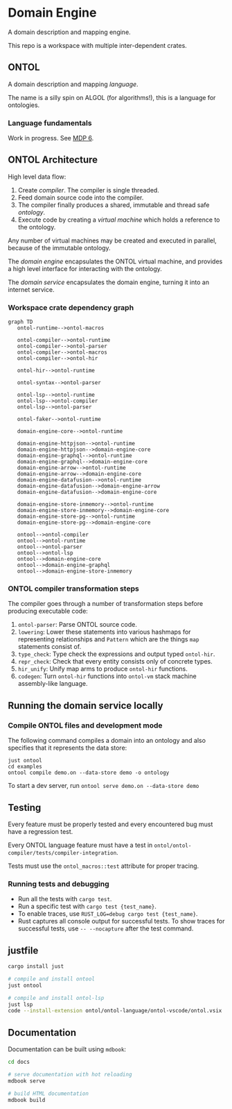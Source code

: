 # Domain Engine

A domain description and mapping engine.

This repo is a workspace with multiple inter-dependent crates.

## ONTOL

A domain description and mapping _language_.

The name is a silly spin on ALGOL (for algorithms!), this is a language for
ontologies.

### Language fundamentals

Work in progress. See
[MDP 6](https://gitlab.com/protojour/x-design-proposals/-/issues/8).

## ONTOL Architecture

High level data flow:

1. Create _compiler_. The compiler is single threaded.
2. Feed domain source code into the compiler.
3. The compiler finally produces a shared, immutable and thread safe
   _ontology_.
4. Execute code by creating a _virtual machine_ which holds a reference to the
   ontology.

Any number of virtual machines may be created and executed in parallel, because
of the immutable ontology.

The _domain engine_ encapsulates the ONTOL virtual machine, and provides
a high level interface for interacting with the ontology.

The _domain service_ encapsulates the domain engine, turning it into an internet service.

### Workspace crate dependency graph
```mermaid
graph TD
   ontol-runtime-->ontol-macros

   ontol-compiler-->ontol-runtime
   ontol-compiler-->ontol-parser
   ontol-compiler-->ontol-macros
   ontol-compiler-->ontol-hir

   ontol-hir-->ontol-runtime

   ontol-syntax-->ontol-parser

   ontol-lsp-->ontol-runtime
   ontol-lsp-->ontol-compiler
   ontol-lsp-->ontol-parser

   ontol-faker-->ontol-runtime

   domain-engine-core-->ontol-runtime

   domain-engine-httpjson-->ontol-runtime
   domain-engine-httpjson-->domain-engine-core
   domain-engine-graphql-->ontol-runtime
   domain-engine-graphql-->domain-engine-core
   domain-engine-arrow-->ontol-runtime
   domain-engine-arrow-->domain-engine-core
   domain-engine-datafusion-->ontol-runtime
   domain-engine-datafusion-->domain-engine-arrow
   domain-engine-datafusion-->domain-engine-core

   domain-engine-store-inmemory-->ontol-runtime
   domain-engine-store-inmemory-->domain-engine-core
   domain-engine-store-pg-->ontol-runtime
   domain-engine-store-pg-->domain-engine-core

   ontool-->ontol-compiler
   ontool-->ontol-runtime
   ontool-->ontol-parser
   ontool-->ontol-lsp
   ontool-->domain-engine-core
   ontool-->domain-engine-graphql
   ontool-->domain-engine-store-inmemory
```

### ONTOL compiler transformation steps

The compiler goes through a number of transformation steps before producing
executable code:

1. `ontol-parser`: Parse ONTOL source code.
2. `lowering`: Lower these statements into various hashmaps for representing
   relationships and `Pattern` which are the things `map` statements consist of.
3. `type_check`: Type check the expressions and output typed `ontol-hir`.
4. `repr_check`: Check that every entity consists only of concrete types.
5. `hir_unify`: Unify map arms to produce `ontol-hir` functions.
6. `codegen`: Turn `ontol-hir` functions into `ontol-vm` stack machine
   assembly-like language.

## Running the domain service locally

### Compile ONTOL files and development mode

The following command compiles a domain into an ontology and also
specifies that it represents the data store:

```
just ontool
cd examples
ontool compile demo.on --data-store demo -o ontology
```

To start a dev server, run `ontool serve demo.on --data-store demo`

## Testing

Every feature must be properly tested and every encountered bug must have a
regression test.

Every ONTOL language feature must have a test in
`ontol/ontol-compiler/tests/compiler-integration`.

Tests must use the `ontol_macros::test` attribute for proper tracing.

### Running tests and debugging

- Run all the tests with `cargo test`.
- Run a specific test with `cargo test {test_name}`.
- To enable traces, use `RUST_LOG=debug cargo test {test_name}`.
- Rust captures all console output for successful tests. To show traces for
  successful tests, use `-- --nocapture` after the test command.

## justfile

```bash
cargo install just

# compile and install ontool
just ontool

# compile and install ontol-lsp
just lsp
code --install-extension ontol/ontol-language/ontol-vscode/ontol.vsix
```

## Documentation

Documentation can be built using `mdbook`:

```bash
cd docs

# serve documentation with hot reloading
mdbook serve

# build HTML documentation
mdbook build
```
